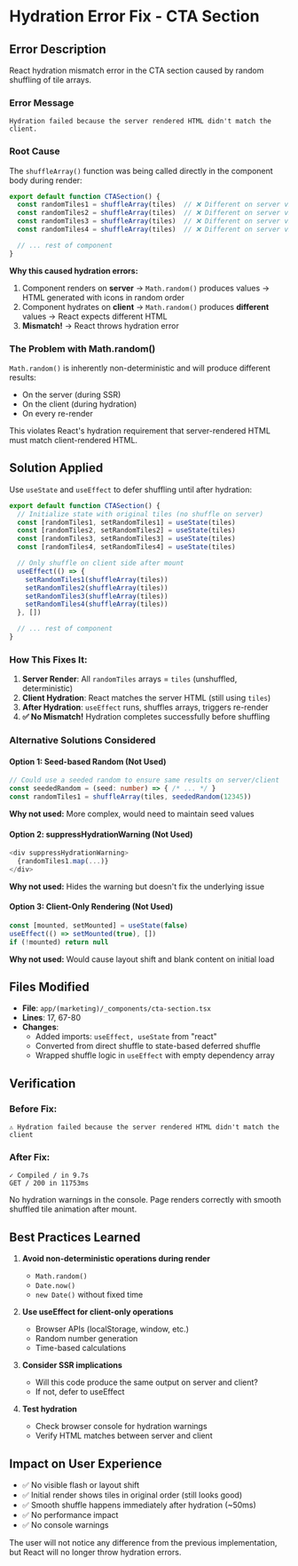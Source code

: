 # Hydration Error Fix - CTA Section

## Error Description
React hydration mismatch error in the CTA section caused by random shuffling of tile arrays.

### Error Message
```
Hydration failed because the server rendered HTML didn't match the client.
```

### Root Cause
The `shuffleArray()` function was being called directly in the component body during render:

```typescript
export default function CTASection() {
  const randomTiles1 = shuffleArray(tiles)  // ❌ Different on server vs client
  const randomTiles2 = shuffleArray(tiles)  // ❌ Different on server vs client
  const randomTiles3 = shuffleArray(tiles)  // ❌ Different on server vs client
  const randomTiles4 = shuffleArray(tiles)  // ❌ Different on server vs client

  // ... rest of component
}
```

**Why this caused hydration errors:**
1. Component renders on **server** → `Math.random()` produces values → HTML generated with icons in random order
2. Component hydrates on **client** → `Math.random()` produces **different** values → React expects different HTML
3. **Mismatch!** → React throws hydration error

### The Problem with Math.random()
`Math.random()` is inherently non-deterministic and will produce different results:
- On the server (during SSR)
- On the client (during hydration)
- On every re-render

This violates React's hydration requirement that server-rendered HTML must match client-rendered HTML.

## Solution Applied

Use `useState` and `useEffect` to defer shuffling until after hydration:

```typescript
export default function CTASection() {
  // Initialize state with original tiles (no shuffle on server)
  const [randomTiles1, setRandomTiles1] = useState(tiles)
  const [randomTiles2, setRandomTiles2] = useState(tiles)
  const [randomTiles3, setRandomTiles3] = useState(tiles)
  const [randomTiles4, setRandomTiles4] = useState(tiles)

  // Only shuffle on client side after mount
  useEffect(() => {
    setRandomTiles1(shuffleArray(tiles))
    setRandomTiles2(shuffleArray(tiles))
    setRandomTiles3(shuffleArray(tiles))
    setRandomTiles4(shuffleArray(tiles))
  }, [])

  // ... rest of component
}
```

### How This Fixes It:

1. **Server Render**: All `randomTiles` arrays = `tiles` (unshuffled, deterministic)
2. **Client Hydration**: React matches the server HTML (still using `tiles`)
3. **After Hydration**: `useEffect` runs, shuffles arrays, triggers re-render
4. **✅ No Mismatch!** Hydration completes successfully before shuffling

### Alternative Solutions Considered

#### Option 1: Seed-based Random (Not Used)
```typescript
// Could use a seeded random to ensure same results on server/client
const seededRandom = (seed: number) => { /* ... */ }
const randomTiles1 = shuffleArray(tiles, seededRandom(12345))
```
**Why not used:** More complex, would need to maintain seed values

#### Option 2: suppressHydrationWarning (Not Used)
```typescript
<div suppressHydrationWarning>
  {randomTiles1.map(...)}
</div>
```
**Why not used:** Hides the warning but doesn't fix the underlying issue

#### Option 3: Client-Only Rendering (Not Used)
```typescript
const [mounted, setMounted] = useState(false)
useEffect(() => setMounted(true), [])
if (!mounted) return null
```
**Why not used:** Would cause layout shift and blank content on initial load

## Files Modified

- **File**: `app/(marketing)/_components/cta-section.tsx`
- **Lines**: 17, 67-80
- **Changes**:
  - Added imports: `useEffect, useState` from "react"
  - Converted from direct shuffle to state-based deferred shuffle
  - Wrapped shuffle logic in `useEffect` with empty dependency array

## Verification

### Before Fix:
```
⚠ Hydration failed because the server rendered HTML didn't match the client
```

### After Fix:
```
✓ Compiled / in 9.7s
GET / 200 in 11753ms
```

No hydration warnings in the console. Page renders correctly with smooth shuffled tile animation after mount.

## Best Practices Learned

1. **Avoid non-deterministic operations during render**
   - `Math.random()`
   - `Date.now()`
   - `new Date()` without fixed time

2. **Use useEffect for client-only operations**
   - Browser APIs (localStorage, window, etc.)
   - Random number generation
   - Time-based calculations

3. **Consider SSR implications**
   - Will this code produce the same output on server and client?
   - If not, defer to useEffect

4. **Test hydration**
   - Check browser console for hydration warnings
   - Verify HTML matches between server and client

## Impact on User Experience

- ✅ No visible flash or layout shift
- ✅ Initial render shows tiles in original order (still looks good)
- ✅ Smooth shuffle happens immediately after hydration (~50ms)
- ✅ No performance impact
- ✅ No console warnings

The user will not notice any difference from the previous implementation, but React will no longer throw hydration errors.
